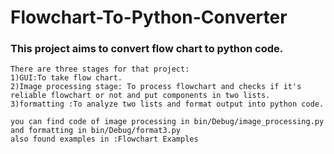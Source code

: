 # Flowchart-To-Python-Converter
 
### This project aims to convert flow chart to python code.

```
There are three stages for that project:
1)GUI:To take flow chart.
2)Image processing stage: To process flowchart and checks if it's reliable flowchart or not and put components in two lists.
3)formatting :To analyze two lists and format output into python code.

you can find code of image processing in bin/Debug/image_processing.py
and formatting in bin/Debug/format3.py
also found examples in :Flowchart Examples
```
